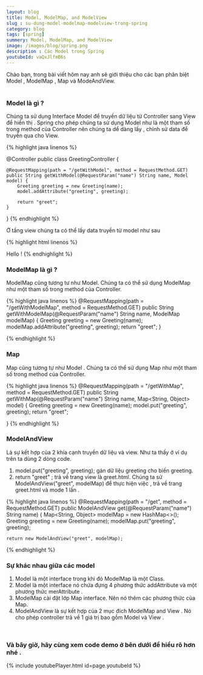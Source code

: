 ```yaml
---
layout: blog
title: Model, ModelMap, and ModelView  
slug : su-dung-model-modelmap-modelview-trong-spring
category: blog
tags: [spring]
summery: Model, ModelMap, and ModelView
image: /images/blog/spring.png
description : Các Model trong Spring 
youtubeId: vaQxJlfmB6s
---
```


Chào bạn, trong bài viết hôm nay anh sẽ giới thiệu cho các bạn phân biệt Model , ModelMap , Map và ModeAndView.
<br><br>

### Model là gì ?
Chúng ta sử dụng Interface Model để truyền dữ liệu  từ Controller sang View để hiển thị . 
Spring cho phép chúng ta sử dụng Model như là một tham số trong method của Controller nên chúng ta dể dàng lấy , chỉnh sử data 
để truyền qua cho View.

{% highlight java linenos %}

@Controller
public class GreetingController {

    @RequestMapping(path = "/getWithModel", method = RequestMethod.GET)
    public String getWithModel(@RequestParam("name") String name, Model model) {
        Greeting greeting = new Greeting(name);
        model.addAttribute("greeting", greeting);

        return "greet";
    }
}
{% endhighlight %}

Ở tầng view chúng ta có thể lấy data truyền từ model như sau 

{% highlight html  linenos %}
<!DOCTYPE html>
<html>
    <body>
        Hello <span th:text="${greeting.name}"/>!
    </body>
</html>
{% endhighlight %}
<br>

### ModelMap là gì ?
ModelMap cũng tương tư như Model. Chúng ta có thể sử dụng ModelMap như một tham số trong method của Controller.

{% highlight java  linenos %}
@RequestMapping(path = "/getWithModelMap", method = RequestMethod.GET)
public String getWithModelMap(@RequestParam("name") String name, ModelMap modelMap) {
    Greeting greeting = new Greeting(name);
    modelMap.addAttribute("greeting", greeting);
    return "greet";
}

{% endhighlight %}
<br>

### Map
Map cũng tương tự như Model . Chúng ta có thể sử dụng Map như một tham số trong method của Controller.

{% highlight java  linenos %} 
@RequestMapping(path = "/getWithMap", method = RequestMethod.GET)
public String getWithMap(@RequestParam("name") String name, Map<String, Object> model) {
    Greeting greeting = new Greeting(name);
    model.put("greeting", greeting);
    return "greet";

} 
{% endhighlight %}
<br>

### ModelAndView
Là sự kết hợp của 2 khía cạnh truyền dữ liệu và view. Như ta thấy ở ví dụ trên ta dùng 2 dòng code.
1. model.put("greeting", greeting); gán dữ liệu greeting cho biến greeting.
2. return "greet" ; trả về trang view là greet.html.
Chúng ta sử  ModelAndView("greet", modelMap) để thực hiện việc , trả về trang greet.html và mode 1 lần . 

{% highlight java  linenos %} 
@RequestMapping(path = "/get", method = RequestMethod.GET)
public ModelAndView get(@RequestParam("name") String name) {
    Map<String, Object> modelMap = new HashMap<>();
    Greeting greeting = new Greeting(name);
    modelMap.put("greeting", greeting);
    
    return new ModelAndView("greet", modelMap);
{% endhighlight %}
<br>

### Sự khác nhau giữa các model 

1. Model là một interface trong khi đó ModelMap là một Class. 
2. Model là một  interface nó chứa đựng 4 phương thức addAttribute và một phương thức  merAttribute .
3. ModelMap cài đặt lớp  Map interface. Nên nó thêm các phương thức của Map. 
4. ModelAndView là sự kết hợp của 2 mục đích  ModelMap and View . Nó cho phép controller trả về 1 giá trị bao gồm Model và View .  
<br>

### Và bây giờ, hãy cùng xem code demo ở bên dưới để hiểu rõ hơn nhé .

{% include youtubePlayer.html id=page.youtubeId %}